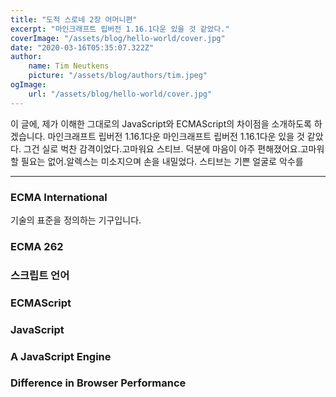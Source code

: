 ```yaml
---
title: "도적 스로네 2장 어머니편"
excerpt: "마인크래프트 립버전 1.16.1다운 있을 것 같았다."
coverImage: "/assets/blog/hello-world/cover.jpg"
date: "2020-03-16T05:35:07.322Z"
author:
    name: Tim Neutkens
    picture: "/assets/blog/authors/tim.jpeg"
ogImage:
    url: "/assets/blog/hello-world/cover.jpg"
---
```


이 글에, 제가 이해한 그대로의 JavaScript와 ECMAScript의 차이점을 소개하도록 하겠습니다. 마인크래프트
립버전 1.16.1다운 마인크래프트 립버전 1.16.1다운 있을 것 같았다. 그건 실로 벅찬 감격이었다.고마워요
스티브. 덕분에 마음이 아주 편해졌어요.고마워할 필요는 없어.알렉스는 미소지으며 손을 내밀었다. 스티브는
기쁜 얼굴로 악수를

<hr>

### ECMA International

기술의 표준을 정의하는 기구입니다.

### ECMA 262

### 스크립트 언어

### ECMAScript

### JavaScript

### A JavaScript Engine

### Difference in Browser Performance
